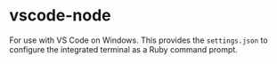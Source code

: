 # vscode-node

For use with VS Code on Windows. This provides the `settings.json` to configure the integrated terminal as a Ruby command prompt.
